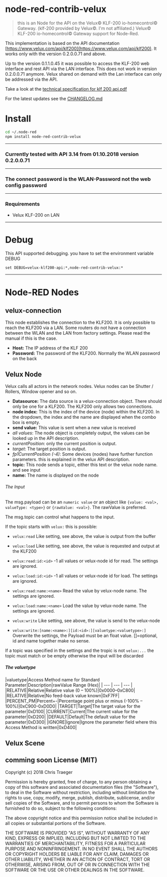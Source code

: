 # node-red-contrib-velux

> this is an Node for the API on the Velux&copy; KLF-200 io-homecontrol&copy; Gateway.
> (klf-200 provided by Velux&copy;. I'm not affiliated.)
> Velux&copy; KLF-200 io-homecontrol&copy; Gateway support for Node-Red.

This implementation is based on the API documentation [https://www.velux.com/api/klf200](https://www.velux.com/api/klf200).
It works only with the version 0.2.0.0.71 and above.

Up to the version 0.1.1.0.45 it was possible to access the KLF-200 web interface and rest API via the LAN interface. This does not work in version 0.2.0.0.71 anymore. Velux shared on demand with the Lan interface can only be addressed via the API.

Take a look at the [technical specification for klf 200 api.pdf](https://github.com/ChrisHanuta/velux-klf200-api/blob/master/technical%20specification%20for%20klf%20200%20api.pdf)


For the latest updates see the [CHANGELOG.md](https://github.com/ChrisHanuta/velux-klf200-api/blob/master/CHANGELOG.md)

# Install
```sh
cd ~/.node-red
npm install node-red-contrib-velux
```
---

### Currently tested with API 3.14 from 01.10.2018 version 0.2.0.0.71
---

### The connect password is the WLAN-Password not the web config password
---

### Requirements
* Velux KLF-200 on LAN
---
# Debug
This API supported debugging. you have to set the environment variable DEBUG
```
set DEBUG=velux-klf200-api:*,node-red-contrib-velux:*
```
---


# Node-RED Nodes

## velux-connection

This node establishes the connection to the KLF200.
It is only possible to reach the KLF200 via a LAN. Some routers do not have a connection between the WLAN and the LAN from factory settings. Please read the manual if this is the case.

- **Host:** The IP address of the KLF 200
- **Password:** The password of the KLF200. Normally the WLAN password on the back

## Velux Node

Velux calls all actors in the network nodes. Velux nodes can be Shutter / Rollers, Window opener and so on.

- **Datasource:** The data source is a velux-connection object. There should only be one for a KLF200. The KLF200 only allows two connections.
- **node index:** This is the index of the device (node) within the KLF200. In the dropdown, the index and the name are displayed when the combo box is empty.
- **send value:** This value is sent when a new value is received
 - *all values*: The node object is completely output, the values ​​can be looked up in the API description.
 - *currentPosition*: only the current position is output.
 - *target*: The target position is output.
 - *fp1CurrentPosition (-4)*: Some devices (nodes) have further function parameters. this is explained in the velux API description.
- **topic:** This node sends a topic, either this text or the velux node name. and see input
- **name:** The name is displayed on the node

###### The Input
The msg.payload can be an `numeric value` or an object like
`{value: <val>, valueType: <type>}` or `{rawValue: <val>}`. The rawValue is preferred.

The msg.topic can control what happens to the input.

If the topic starts with `velux:` this is possible:
- `velux:read` Like setting, see above, the value is output from the buffer
- `velux:load` Like setting, see above, the value is requested and output at the KLF200
- `velux:read:id:<id>` -1 all values ​​or velux-node id for read. The settings are ignored.
- `velux:load:id:<id>` -1 all values ​​or velux-node id for load. The settings are ignored.
- `velux:read:name:<name>` Read the value by velux-node name. The settings are ignored.
- `velux:load:name:<name>` Load the value by velux-node name. The settings are ignored.

- `velux:write` Like setting, see above, the value is send to the velux-node
- `velux:write:[name:<name>:][id:<id>:][valuetype:<valuetype>:]` Overwrite the settings, the Payload must be an float value. []=optional, id and name together make no sense.

If a topic was specified in the settings and the tropic is not `velux:...` the topic must match or be empty otherwise the input will be discarded

##### The valuetype
|valuetype|Access Method name for Standard Parameter|Description|rawValue Range (Hex)|
| --- | --- | --- |
|RELATIVE|Relative|Relative value (0 – 100%)|0x0000–0xC800|
|RELATIVE|Relative|No feed-back value known|0xF7FF|
|PERCENT_PM|Percent+-|Percentage point plus or minus (-100% – 100%)|0xC900-0xD0D0|
|TARGET|Target|The target value for the parameter|0xD100|
|CURRENT|Current|The current value for the parameter|0xD200|
|DEFAULT|Default|The default value for the parameter|0xD300|
|IGNORE|Ignore|Ignore the parameter field where this Access Method is written|0xD400|
## Velux Scene
comming soon
License (MIT)
-------------
Copyright (c) 2018 Chris Traeger

Permission is hereby granted, free of charge, to any person obtaining a copy of this software and associated documentation files (the "Software"), to deal in the Software without restriction, including without limitation the rights to use, copy, modify, merge, publish, distribute, sublicense, and/or sell copies of the Software, and to permit persons to whom the Software is furnished to do so, subject to the following conditions:

The above copyright notice and this permission notice shall be included in all copies or substantial portions of the Software.

THE SOFTWARE IS PROVIDED "AS IS", WITHOUT WARRANTY OF ANY KIND, EXPRESS OR IMPLIED, INCLUDING BUT NOT LIMITED TO THE WARRANTIES OF MERCHANTABILITY, FITNESS FOR A PARTICULAR PURPOSE AND NONINFRINGEMENT. IN NO EVENT SHALL THE AUTHORS OR COPYRIGHT HOLDERS BE LIABLE FOR ANY CLAIM, DAMAGES OR OTHER LIABILITY, WHETHER IN AN ACTION OF CONTRACT, TORT OR OTHERWISE, ARISING FROM, OUT OF OR IN CONNECTION WITH THE SOFTWARE OR THE USE OR OTHER DEALINGS IN THE SOFTWARE.
